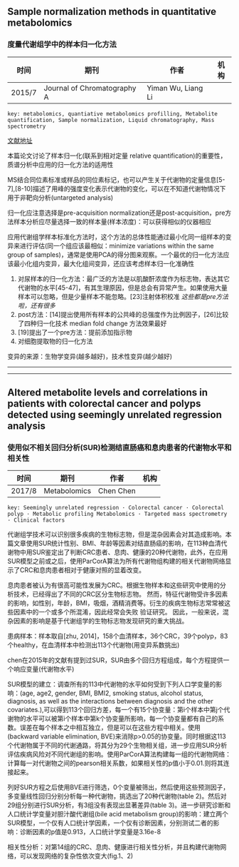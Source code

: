 ## Sample normalization methods in quantitative metabolomics
### 度量代谢组学中的样本归一化方法

时间 | 期刊 | 作者 | 机构
-|-|-|-
2015/7 | Journal of Chromatography A| Yiman Wu, Liang Li | |

    key: metabolomics, quantiative metabolomics profilling, Metabolite quantification, Sample normalization, Liquid chromatography, Mass spectrometry

[文献地址](https://www.ncbi.nlm.nih.gov/pubmed/26763302)

本篇论文讨论了样本归一化(联系到相对定量 relative quantification)的重要性，质谱分析中应用的归一化方法的适用性

MS结合同位素标准或样品的同位素标记，也可以产生关于代谢物的定量信息[5-7],[8-10]描述了用峰的强度变化表示代谢物的变化，可以在不知道代谢物情况下用于非靶向分析(untargeted analysis)

归一化应注意选择是pre-acquisition normalization还是post-acquisition，pre方法样本分析应尽量选择一致的样本量(样本浓度)：可以获得相似的仪器相应

应用代谢组学样本标准化方法时，这个方法的总体性能通过最小化同一组样本的变异来进行评估(同一个组应该最相似：minimize variations within the same group of samples)，通常是使用PCA的得分图来观察。一个最优的归一化方法应该最小化组内变异，最大化组间变异，还应该考虑样本归一化准确性

1. 对尿样本的归一化方法：最广泛的方法是以肌酸酐浓度作为标志物，表达其它代谢物的水平[45-47]，有其生理原因，但是总会有异常产生。如果使用大量样本可以忽略，但是少量样本不能忽略。[23]注射体积校准 *这些都是pre方法啦，还有很多*
2. post方法：[14]提出使用所有样本的公共峰的总强度作为比例因子，[26]比较了四种归一化技术 median fold change 方法效果最好
3. [19]提出了一个pre方法：提前添加指示物
4. 对细胞提取物的归一化方法

变异的来源：生物学变异(越多越好)，技术性变异(越少越好)

***
***

## Altered metabolite levels and correlations in patients with colorectal cancer and polyps detected using seemingly unrelated regression analysis

### 使用似不相关回归分析(SUR)检测结直肠癌和息肉患者的代谢物水平和相关性

时间 | 期刊 | 作者 | 机构
-|-|-|-
2017/8 | Metabolomics | Chen Chen | |

    key: Seemingly unrelated regression · Colorectal cancer · Colorectal polyp · Metabolic profiling Metabolomics · Targeted mass spectrometry · Clinical factors

代谢组学技术可以识别很多疾病的生物标志物，但是混杂因素会对其造成影响。本篇文章使用SUR统计性别、BMI、年龄等因素对结直肠癌的影响，在113种血清代谢物中用SUR鉴定出了判断CRC患者、息肉、健康的20种代谢物，此外，在应用SUR模型之前或之后，使用ParCorA算法为所有代谢物组构建的相关代谢物网络显示了CRC和息肉患者相对于健康对照的显着改变。

息肉患者被认为有很高可能性发展为CRC。根据生物样本和这些研究中使用的分析技术，已经得出了不同的CRC区分生物标志物。 然而，特征代谢物受许多因素的影响，如性别，年龄，BMI，吸烟，酒精消费等。衍生的疾病生物标志常常被这些因素中的一个或多个所混淆，因此经常会失败 验证研究。 因此，一般来说，混杂因素的影响是基于代谢组学的生物标志物发现研究的重大挑战。

患病样本：样本取自[zhu, 2014]，158个血清样本，36个CRC，39个polyp，83个healthy，在血清样本中检测出113个代谢物(用变异系数挑出)

chen在2015年的文献有提到过SUR，SUR由多个回归方程组成，每个方程提供一个响应变量(代谢物水平)

SUR模型的建立：调查所有的113中代谢物的水平如何受到下列人口学变量的影响：(age, age2, gender, BMI, BMI2, smoking status, alcohol status, diagnosis, as well as the interactions between diagnosis and the other covariates.),可以得到113个回归方差，每一个有15个协变量：第i个样本中第j个代谢物的水平可以被第i个样本中第k个协变量所影响，每一个协变量都有自己的系数。误差在每个样本之中相互独立，但是可以在这些方程中相关。使用(backward variable elimination, BVE)来消除p>0.05的协变量。同时根据这113个代谢物属于不同的代谢通路，将其分为29个生物相关组，进一步应用SUR分析评估疾病风险对不同代谢组的影响。使用ParCorA算法构建每一组的代谢物网络：计算每一对代谢物之间的pearson相关系数，如果相关性的p值小于0.01.则将其连接起来。

列好SUR方程之后使用BVE进行筛选，0个变量被筛出，然后使用这些预测因子，多变量线性回归分别分析每一种代谢物，挑选出了20种代谢物(table 2)。然后对29组分别进行SUR分析，有3组没有表现出显著差异(table 3)。进一步研究诊断和人口统计学变量对胆汁酸代谢组(bile acid metabolism group)的影响：建立两个SUR模型，一个仅有人口统计学因素，一个仅有诊断因素，分别测试二者的影响：诊断因素的p值是0.913，人口统计学变量是3.16e-8

相关性分析：对第14组的CRC、息肉、健康进行相关性分析，并且构建代谢物网络，可以发现网络的复杂性依次变大(fig.1、2)
